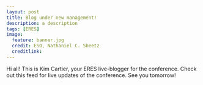 ```yaml
---
layout: post
title: Blog under new management!
description: a description 
tags: [ERES]
image:
  feature: banner.jpg
  credit: ESO, Nathaniel C. Sheetz
  creditlink: 
---
```


Hi all! This is Kim Cartier, your ERES live-blogger for the conference. Check out this feed for live updates of the conference. See you tomorrow!